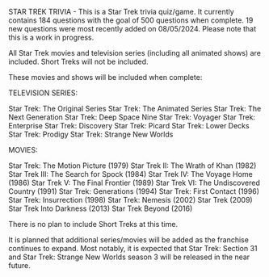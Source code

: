 STAR TREK TRIVIA - This is a Star Trek trivia quiz/game. It currently contains 184 questions with the
goal of 500 questions when complete. 19 new questions were most recently added on 08/05/2024. Please note
that this is a work in progress. 

All Star Trek movies and television series (including all animated shows) are included. Short Treks
will not be included.

These movies and shows will be included when complete:

TELEVISION SERIES:

Star Trek: The Original Series
Star Trek: The Animated Series
Star Trek: The Next Generation
Star Trek: Deep Space Nine
Star Trek: Voyager
Star Trek: Enterprise
Star Trek: Discovery
Star Trek: Picard
Star Trek: Lower Decks
Star Trek: Prodigy
Star Trek: Strange New Worlds

MOVIES:

Star Trek: The Motion Picture (1979)
Star Trek II: The Wrath of Khan (1982)
Star Trek III: The Search for Spock (1984)
Star Trek IV: The Voyage Home (1986)
Star Trek V: The Final Frontier (1989)
Star Trek VI: The Undiscovered Country (1991)
Star Trek: Generations (1994)
Star Trek: First Contact (1996)
Star Trek: Insurrection (1998)
Star Trek: Nemesis (2002)
Star Trek (2009)
Star Trek Into Darkness (2013)
Star Trek Beyond (2016)

There is no plan to include Short Treks at this time. 

It is planned that additional series/movies will be added as the franchise continues to expand. Most notably, 
it is expected that Star Trek: Section 31 and Star Trek: Strange New Worlds season 3 will be released in the
near future.

